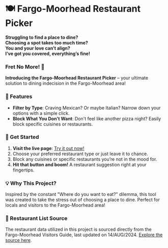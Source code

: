 # 🍽️ Fargo-Moorhead Restaurant Picker

**Struggling to find a place to dine?** <br>
**Choosing a spot takes too much time?** <br>
**You and your love can’t align?** <br>
**I’ve got you covered, everything’s fine!**<br>

### Fret No More! 🥳

**Introducing the Fargo-Moorhead Restaurant Picker** – your ultimate solution to dining indecision in the Fargo-Moorhead area!

### 🌟 Features
- **Filter by Type**: Craving Mexican? Or maybe Italian? Narrow down your options with a simple click.
- **Block What You Don't Want**: Don't feel like another pizza night? Easily block specific cuisines or restaurants.

### 🚀 Get Started
1. **Visit the live page**: [Try it out now!](https://clayton-klemm.github.io/restaurant-picker/)
2. Choose your preferred restaurant type or just leave it to chance.
3. Block any cuisines or specific restaurants you’re not in the mood for.
4. **Hit that button and boom!** A restaurant suggestion right at your fingertips.

### 💡 Why This Project?
Inspired by the constant "Where do you want to eat?" dilemma, this tool was created to take the stress out of choosing a place to dine. Perfect for locals and visitors to the Fargo-Moorhead area!

### 📄 Restaurant List Source
The restaurant data utilized in this project is sourced directly from the Fargo-Moorhead Visitors Guide, last updated on 14/AUG/2024.
[Explore the source here](https://www.fargomoorhead.org/visitor-guide/).
